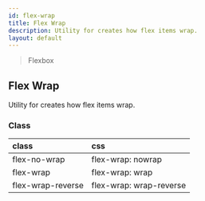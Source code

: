 ```yaml
---
id: flex-wrap
title: Flex Wrap
description: Utility for creates how flex items wrap.
layout: default
---
```


> Flexbox

## Flex Wrap

Utility for creates how flex items wrap.

### Class

| <span class="px-3 py-1 text-white bg-charcoal-100 rounded-full">class</span> | <span class="px-3 py-1 text-white bg-charcoal-100 rounded-full">css</span> |
|:--|:--|
| flex-no-wrap | flex-wrap: nowrap |
| flex-wrap | flex-wrap: wrap |
| flex-wrap-reverse | flex-wrap: wrap-reverse  |
